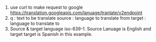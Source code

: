 1. use curl to make request to google https://translation.googleapis.com/lanuage/tranlate/v2endpoint
2. q : text to be translate
   source : language to translate from
   target : language to translate to
3. Source & target language iso-639-1. Source Lanuage is English and target target is Spanish in this example.